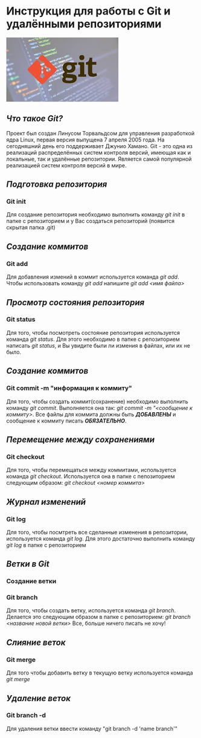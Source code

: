 # Инструкция для работы с Git и удалёнными репозиториями
![логотип git](images.jpg)

## *Что такое Git?*
Проект был создан Линусом Торвальдсом для управления разработкой ядра Linux, первая версия выпущена 7 апреля 2005 года. На сегодняшний день его поддерживает Джунио Хамано.
Git - это одна из реализаций распределённых систем контроля версий, имеющая как и локальные, так и удалённые репозитории. Является самой популярной реализацией систем контроля версий в мире.
## *Подготовка репозитория*
### Git init
Для создание репозитория необходимо выполнить команду *git init* в папке с репозиторием и у Вас создаться репозиторий (появится скрытая папка .git)

## *Создание коммитов*
### Git add
Для добавления измений в коммит используется команда *git add*. Чтобы использовать команду *git add* напишите *git add <имя файла>*

## *Просмотр состояния репозитория*
### Git status
Для того, чтобы посмотреть состояние репозитория используется команда *git status*. Для этого необходимо в папке с репозиторием написать *git status*, и Вы увидите были ли измения в файлах, или их не было.

## *Создание коммитов*

### Git commit -m "информация к коммиту"
Для того, чтобы создать коммит(сохранение) необходимо выполнить команду *git commit*. Выполняется она так: *git commit -m "<сообщение к коммиту>*. Все файлы для коммита должны быть ***ДОБАВЛЕНЫ*** и сообщение к коммиту писать ***ОБЯЗАТЕЛЬНО***.

## *Перемещение между сохранениями*

### Git checkout
Для того, чтобы перемещаться между коммитами, используется команда *git checkout*. Используется она в папке с пепозиторием следующим образом: *git checkout <номер коммита>*

## *Журнал изменений*

### Git log
Для того, чтобы посмтреть все сделанные изменения в репозитории, используется команда *git log*. Для этого достаточно выполнить команду *git log* в папке с репозиторием

## *Ветки в Git*

### Создание ветки
### Git branch 
Для того, чтобы создать ветку, используется команда *git branch*. Делается это следующим образом в папке с репозиторием: *git branch <название новой ветки>*
Все, больше ничего писать не хочу!

## *Слияние веток*

### Git merge

Для того чтобы добавить ветку в текущую ветку используется команда *git merge <name branch>*

## *Удаление веток*

### Git branch -d
Для удаления ветки ввести команду "git branch -d 'name branch'"